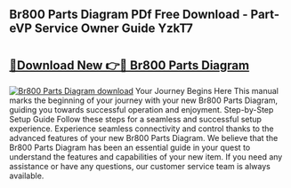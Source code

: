 ## Br800 Parts Diagram PDf Free Download - Part-eVP Service Owner Guide YzkT7

# <h2><a href="http://dftzu9.blite.top/?on=Br800+Parts+Diagram">🔗Download New 👉🔴 Br800 Parts Diagram</a></h2>

[![Br800 Parts Diagram download](https://i.imgur.com/lujVjoI.png)](http://dftzu9.blite.top/?on=Br800+Parts+Diagram)
Your Journey Begins Here This manual marks the beginning of your journey with your new Br800 Parts Diagram, guiding you towards successful operation and enjoyment. Step-by-Step Setup Guide Follow these steps for a seamless and successful setup experience. Experience seamless connectivity and control thanks to the advanced features of your new Br800 Parts Diagram. We believe that the Br800 Parts Diagram has been an essential guide in your quest to understand the features and capabilities of your new item. If you need any assistance or have any questions, our customer service team is always available.
